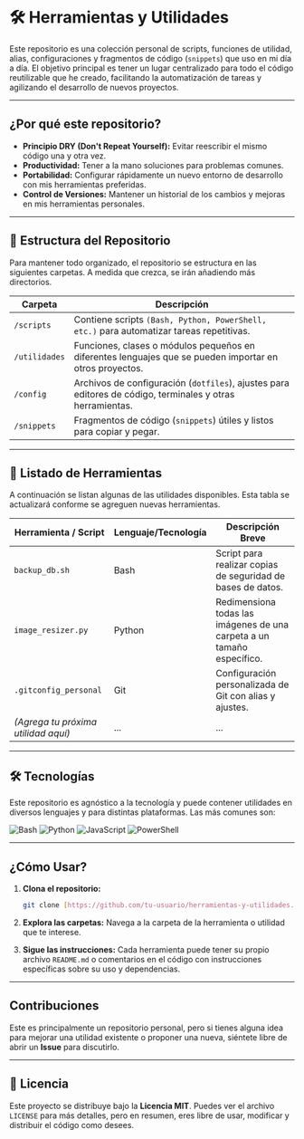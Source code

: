 # 🛠️ Herramientas y Utilidades

Este repositorio es una colección personal de scripts, funciones de utilidad, alias, configuraciones y fragmentos de código (`snippets`) que uso en mi día a día. El objetivo principal es tener un lugar centralizado para todo el código reutilizable que he creado, facilitando la automatización de tareas y agilizando el desarrollo de nuevos proyectos.

---

## ¿Por qué este repositorio?

* **Principio DRY (Don't Repeat Yourself):** Evitar reescribir el mismo código una y otra vez.
* **Productividad:** Tener a la mano soluciones para problemas comunes.
* **Portabilidad:** Configurar rápidamente un nuevo entorno de desarrollo con mis herramientas preferidas.
* **Control de Versiones:** Mantener un historial de los cambios y mejoras en mis herramientas personales.

---

## 📂 Estructura del Repositorio

Para mantener todo organizado, el repositorio se estructura en las siguientes carpetas. A medida que crezca, se irán añadiendo más directorios.

| Carpeta        | Descripción                                                                                                 |
| -------------- | ----------------------------------------------------------------------------------------------------------- |
| `/scripts`     | Contiene scripts `(Bash, Python, PowerShell, etc.)` para automatizar tareas repetitivas.                      |
| `/utilidades`  | Funciones, clases o módulos pequeños en diferentes lenguajes que se pueden importar en otros proyectos.      |
| `/config`      | Archivos de configuración (`dotfiles`), ajustes para editores de código, terminales y otras herramientas.       |
| `/snippets`    | Fragmentos de código (`snippets`) útiles y listos para copiar y pegar.                                      |

---

## 🚀 Listado de Herramientas

A continuación se listan algunas de las utilidades disponibles. Esta tabla se actualizará conforme se agreguen nuevas herramientas.

| Herramienta / Script         | Lenguaje/Tecnología | Descripción Breve                                       |
| ---------------------------- | ------------------- | ------------------------------------------------------- |
| `backup_db.sh`               | Bash                | Script para realizar copias de seguridad de bases de datos. |
| `image_resizer.py`           | Python              | Redimensiona todas las imágenes de una carpeta a un tamaño específico. |
| `.gitconfig_personal`        | Git                 | Configuración personalizada de Git con alias y ajustes. |
| _(Agrega tu próxima utilidad aquí)_ | ...                 | ...                                                     |

---

## 🛠️ Tecnologías

Este repositorio es agnóstico a la tecnología y puede contener utilidades en diversos lenguajes y para distintas plataformas. Las más comunes son:

![Bash](https://img.shields.io/badge/GNU%20Bash-4EAA25?style=for-the-badge&logo=GNU%20Bash&logoColor=white)
![Python](https://img.shields.io/badge/Python-3776AB?style=for-the-badge&logo=python&logoColor=white)
![JavaScript](https://img.shields.io/badge/JavaScript-F7DF1E?style=for-the-badge&logo=javascript&logoColor=black)
![PowerShell](https://img.shields.io/badge/PowerShell-5391FE?style=for-the-badge&logo=powershell&logoColor=white)

---

## ¿Cómo Usar?

1.  **Clona el repositorio:**
    ```sh
    git clone [https://github.com/tu-usuario/herramientas-y-utilidades.git](https://github.com/tu-usuario/herramientas-y-utilidades.git)
    ```

2.  **Explora las carpetas:**
    Navega a la carpeta de la herramienta o utilidad que te interese.

3.  **Sigue las instrucciones:**
    Cada herramienta puede tener su propio archivo `README.md` o comentarios en el código con instrucciones específicas sobre su uso y dependencias.

---

## Contribuciones

Este es principalmente un repositorio personal, pero si tienes alguna idea para mejorar una utilidad existente o proponer una nueva, siéntete libre de abrir un **Issue** para discutirlo.

---

## 📄 Licencia

Este proyecto se distribuye bajo la **Licencia MIT**. Puedes ver el archivo `LICENSE` para más detalles, pero en resumen, eres libre de usar, modificar y distribuir el código como desees.
